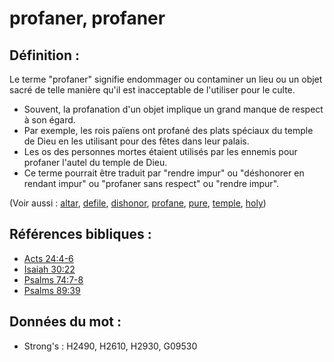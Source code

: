 # profaner, profaner

## Définition :

Le terme "profaner" signifie endommager ou contaminer un lieu ou un objet sacré de telle manière qu'il est inacceptable de l'utiliser pour le culte.

* Souvent, la profanation d'un objet implique un grand manque de respect à son égard.
* Par exemple, les rois païens ont profané des plats spéciaux du temple de Dieu en les utilisant pour des fêtes dans leur palais.
* Les os des personnes mortes étaient utilisés par les ennemis pour profaner l'autel du temple de Dieu.
* Ce terme pourrait être traduit par "rendre impur" ou "déshonorer en rendant impur" ou "profaner sans respect" ou "rendre impur".

(Voir aussi : [altar](../kt/altar.md), [defile](../other/defile.md), [dishonor](../other/dishonor.md), [profane](../other/profane.md), [pure](../kt/purify.md), [temple](../kt/temple.md), [holy](../kt/holy.md))

## Références bibliques :

* [Acts 24:4-6](rc://en/tn/help/act/24/04)
* [Isaiah 30:22](rc://en/tn/help/isa/30/22)
* [Psalms 74:7-8](rc://en/tn/help/psa/074/007)
* [Psalms 89:39](rc://en/tn/help/psa/089/39)

## Données du mot :

* Strong's : H2490, H2610, H2930, G09530
